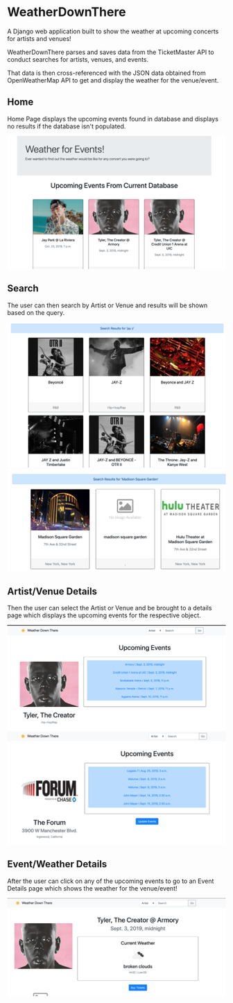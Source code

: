 # WeatherDownThere

A Django web application built to show the weather at upcoming concerts for artists and venues!

WeatherDownThere parses and saves data from the TicketMaster API to conduct searches for artists, venues, and events. 


That data is then cross-referenced with the JSON data obtained from OpenWeatherMap API to get and display the weather for the venue/event.


## Home
Home Page displays the upcoming events found in database and displays no results if the database isn't populated.

![Image](https://github.com/sean-broomfield/WeatherDownThere/blob/master/media/screenshots/home.png)


## Search
The user can then search by Artist or Venue and results will be shown based on the query.

![Image](https://github.com/sean-broomfield/WeatherDownThere/blob/master/media/screenshots/artsearch.png)
![Image](https://github.com/sean-broomfield/WeatherDownThere/blob/master/media/screenshots/vensearch.png)


## Artist/Venue Details
Then the user can select the Artist or Venue and be brought to a details page which displays the upcoming events for the respective object.

![Image](https://github.com/sean-broomfield/WeatherDownThere/blob/master/media/screenshots/artdet.png)
![Image](https://github.com/sean-broomfield/WeatherDownThere/blob/master/media/screenshots/vendet.png)


## Event/Weather Details
After the user can click on any of the upcoming events to go to an Event Details page which shows the weather for the venue/event!

![Image](https://github.com/sean-broomfield/WeatherDownThere/blob/master/media/screenshots/eventdet.png)
